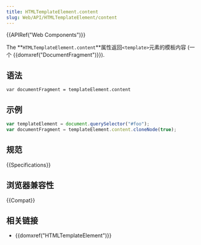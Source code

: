 ```yaml
---
title: HTMLTemplateElement.content
slug: Web/API/HTMLTemplateElement/content
---
```


{{APIRef("Web Components")}}

The **`HTMLTemplateElement.content`**属性返回`<template>`元素的模板内容 (一个 {{domxref("DocumentFragment")}}).

## 语法

```plain
var documentFragment = templateElement.content
```

## 示例

```js
var templateElement = document.querySelector("#foo");
var documentFragment = templateElement.content.cloneNode(true);
```

## 规范

{{Specifications}}

## 浏览器兼容性

{{Compat}}

## 相关链接

- {{domxref("HTMLTemplateElement")}}
